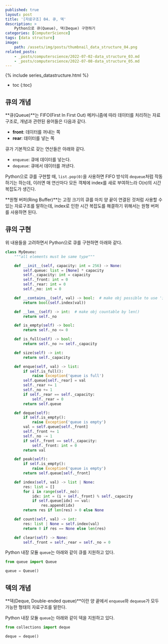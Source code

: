 ```yaml
---
published: true
layout: post
title: '[자료구조] 04. 큐, 덱'
description: >
    Python으로 큐(Queue), 덱(Deque) 구현하기
categories: [ComputerScience]
tags: [data structure]
image:
    path: /assets/img/posts/thumbnail_data_structure_04.png
related_posts:
    - _posts/computerscience/2022-07-02-data_structure_03.md
    - _posts/computerscience/2022-07-08-data_structure_05.md
---
```

{% include series_datastructure.html %}
* toc
{:toc}

## 큐의 개념

**큐(Queue)**는 FIFO(First In First Out) 메커니즘에 따라 데이터를 처리하는 자료구조로, 개념과 관련된 용어들은 다음과 같다.  

- **front**: 데이터를 꺼내는 쪽
- **rear**: 데이터를 넣는 쪽

큐가 기본적으로 갖는 연산들은 아래와 같다.  

- `enqueue`: 큐에 데이터를 넣는다.
- `dequeue`: 큐에서 데이터를 꺼낸다.

Python으로 큐를 구현할 때, `list.pop(0)`을 사용하면 FIFO 방식의 `dequeue`처럼 작동하기는 하는데, 이러면 매 연산마다 모든 객체에 index를 새로 부여하느라 O(n)의 시간 복잡도가 생긴다.  

**원형 버퍼(Ring Buffer)**는 고정 크기의 큐를 마치 양 끝이 연결된 것처럼 사용할 수 있는 자료구조를 말하는데, index로 인한 시간 복잡도를 해결하기 위해서는 원형 버퍼를 사용하면 된다.  

## 큐의 구현

위 내용들을 고려하면서 Python으로 큐를 구현하면 아래와 같다.  

```python
class MyQeueu:
    """all elements must be same type"""

    def __init__(self, capacity: int = 256) -> None:
        self.queue: list = [None] * capacity
        self._capacity: int = capacity
        self._front: int = 0
        self._rear: int = 0
        self._no: int = 0

    def __contains__(self, val) -> bool:  # make obj possible to use 'in' operator
        return bool(self.index(val))

    def __len__(self) -> int:  # make obj countable by len()
        return self._no

    def is_empty(self) -> bool:
        return self._no <= 0

    def is_full(self) -> bool:
        return self._no >= self._capacity

    def size(self) -> int:
        return self._capacity

    def enque(self, val) -> list:
        if self.is_full():
            raise Exception('queue is full')
        self.queue[self._rear] = val
        self._rear += 1
        self._no += 1
        if self._rear == self._capacity:
            self._rear = 0
        return self.queue

    def deque(self):
        if self.is_empty():
            raise Exception('queue is empty')
        val = self.queue[self._front]
        self._front += 1
        self._no -= 1
        if self._front == self._capacity:
            self._front: int = 0
        return val

    def peak(self):
        if self.is_empty():
            raise Exception('queue is empty')
        return self.queue[self._front]

    def index(self, val) -> list | None:
        res: list = []
        for i in range(self._no):
            idx: int = (i + self._front) % self._capacity
            if self.queue[idx] == val:
                res.append(idx)
        return res if len(res) > 0 else None

    def count(self, val) -> int:
        res: list | None = self.index(val)
        return 0 if res == None else len(res)

    def clear(self) -> None:
        self._front = self._rear = self._no = 0
```

Python 내장 모듈 `queue`는 아래와 같이 큐를 지원하고 있다.

```python
from queue import Queue

queue = Queue()
```

## 덱의 개념

**덱(Deque, Double-ended queue)**이란 양 끝에서 `enqueue`와 `dequeue`가 모두 가능한 형태의 자료구조를 말한다.  

Python 내장 모듈 `queue`는 아래와 같이 덱을 지원하고 있다.

```python
from collections import deque

deque = deque()
```